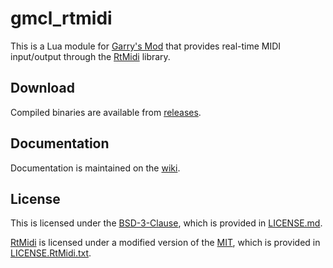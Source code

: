 # gmcl_rtmidi

This is a Lua module for [Garry's Mod](https://gmod.facepunch.com/) that provides real-time MIDI input/output through the [RtMidi](https://www.music.mcgill.ca/~gary/rtmidi/) library.

## Download

Compiled binaries are available from [releases](https://github.com/drincoxyz/gmcl_rtmidi/releases).

## Documentation

Documentation is maintained on the [wiki](https://github.com/drincoxyz/gmcl_rtmidi/releases).

## License

This is licensed under the [BSD-3-Clause](https://spdx.org/licenses/BSD-3-Clause.html), which is provided in [LICENSE.md](LICENSE.md).

[RtMidi](https://www.music.mcgill.ca/~gary/rtmidi/) is licensed under a modified version of the [MIT](https://spdx.org/licenses/MIT.html), which is provided in [LICENSE.RtMidi.txt](LICENSE.RTMidi.txt).